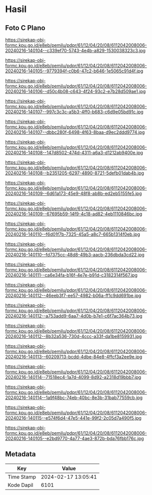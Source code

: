 # Hasil

## Foto C Plano

https://sirekap-obj-formc.kpu.go.id/e8eb/pemilu/pdpr/61/12/04/20/08/6112042008006-20240216-140104--c339ef70-5743-4e4b-a829-1530038323c3.jpg

https://sirekap-obj-formc.kpu.go.id/e8eb/pemilu/pdpr/61/12/04/20/08/6112042008006-20240216-140105--9779394f-c0b6-47c2-b646-1e5065c91d4f.jpg

https://sirekap-obj-formc.kpu.go.id/e8eb/pemilu/pdpr/61/12/04/20/08/6112042008006-20240216-140106--d50c4b08-c643-4f24-93c2-e7b28d509ae1.jpg

https://sirekap-obj-formc.kpu.go.id/e8eb/pemilu/pdpr/61/12/04/20/08/6112042008006-20240216-140107--997c3c3c-a5b3-4ff0-b683-c6d9e05bd91c.jpg

https://sirekap-obj-formc.kpu.go.id/e8eb/pemilu/pdpr/61/12/04/20/08/6112042008006-20240216-140107--dbbc280f-6498-4f63-8baa-d9ec2ddd9774.jpg

https://sirekap-obj-formc.kpu.go.id/e8eb/pemilu/pdpr/61/12/04/20/08/6112042008006-20240216-140108--147d8502-474d-4311-a6a3-d1212ab9400e.jpg

https://sirekap-obj-formc.kpu.go.id/e8eb/pemilu/pdpr/61/12/04/20/08/6112042008006-20240216-140108--b2351205-6297-4890-8721-5defb01dab4b.jpg

https://sirekap-obj-formc.kpu.go.id/e8eb/pemilu/pdpr/61/12/04/20/08/6112042008006-20240216-140109--6d61a173-45e9-48f8-ab8b-ed2eb5155fe5.jpg

https://sirekap-obj-formc.kpu.go.id/e8eb/pemilu/pdpr/61/12/04/20/08/6112042008006-20240216-140109--67695b59-14f9-4c18-ad82-4eb1110846bc.jpg

https://sirekap-obj-formc.kpu.go.id/e8eb/pemilu/pdpr/61/12/04/20/08/6112042008006-20240216-140110--f6d01f7b-7325-45a5-a8c7-665b1314f0eb.jpg

https://sirekap-obj-formc.kpu.go.id/e8eb/pemilu/pdpr/61/12/04/20/08/6112042008006-20240216-140110--fd7375cc-48d8-49b3-aacb-236dbda3cd22.jpg

https://sirekap-obj-formc.kpu.go.id/e8eb/pemilu/pdpr/61/12/04/20/08/6112042008006-20240216-140111--ca6e34fa-b16f-4e7e-b91d-c3182314f567.jpg

https://sirekap-obj-formc.kpu.go.id/e8eb/pemilu/pdpr/61/12/04/20/08/6112042008006-20240216-140112--46eeb3f7-ee57-4982-b06a-ff1c9dd691be.jpg

https://sirekap-obj-formc.kpu.go.id/e8eb/pemilu/pdpr/61/12/04/20/08/6112042008006-20240216-140112--a753add9-6aa7-4d0b-b7e1-c6f7ac364b73.jpg

https://sirekap-obj-formc.kpu.go.id/e8eb/pemilu/pdpr/61/12/04/20/08/6112042008006-20240216-140112--8b32a536-730d-4ccc-a33f-da1be8159931.jpg

https://sirekap-obj-formc.kpu.go.id/e8eb/pemilu/pdpr/61/12/04/20/08/6112042008006-20240216-140113--60209713-bcdd-4dbe-84e8-4ffcf3a2ee9e.jpg

https://sirekap-obj-formc.kpu.go.id/e8eb/pemilu/pdpr/61/12/04/20/08/6112042008006-20240216-140114--71518ec4-1a7d-4099-8d92-a2318d19bbb7.jpg

https://sirekap-obj-formc.kpu.go.id/e8eb/pemilu/pdpr/61/12/04/20/08/6112042008006-20240216-140114--1a9f48bc-74eb-40bc-8e3b-31bab77559cb.jpg

https://sirekap-obj-formc.kpu.go.id/e8eb/pemilu/pdpr/61/12/04/20/08/6112042008006-20240216-140115--e574f6d4-47e5-441e-99f2-2c05d7a490f5.jpg

https://sirekap-obj-formc.kpu.go.id/e8eb/pemilu/pdpr/61/12/04/20/08/6112042008006-20240216-140105--e2bd9770-4a77-4ae3-872b-bda76fbb176c.jpg


## Metadata

| Key        | Value               |
| ---------- | ------------------- |
| Time Stamp | 2024-02-17 13:05:41 |
| Kode Dapil | 6101                |



